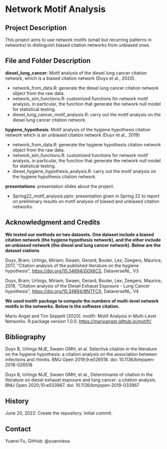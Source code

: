 # Network Motif Analysis

## Project Description
This project aims to use network motifs (small but recurring patterns in networks) to distinguish biased citation networks from unbiased ones. 

## File and Folder Description
**diesel_lung_cancer**: Motif analysis of the diesel lung cancer citation network, which is a biased citation network (Duyx et al., 2020).
- network_from_data.R: generate the diesel lung cancer citation network object from the raw data.
- network_sim_functions.R: customized functions for network motif analysis, in particular, the function that generate the network null model for statistical testing.
- diesel_lung_cancer_motif_analysis.R: carry out the motif analysis on the diesel lung cancer citation network. 

**hygiene_hypothesis**: Motif analysis of the hygiene hypothesis citation network which is an unbiased citation network (Duyx et al., 2019)
- network_from_data.R: generate the hygiene hypothesis citation network object from the raw data.
- network_sim_functions.R: customized functions for network motif analysis, in particular, the function that generate the network null model for statistical testing.
- diesel_hygiene_hypothesis_analysis.R: carry out the motif analysis on the hygiene hypothesis citation network. 

**presentations**: presentation slides about the project.
- Spring22_motif_analysis.pptx: presentation given in Spring 22 to report on preliminary results on motif analysis of biased and unbiased citation networks. 

## Acknowledgment and Credits
**We tested our methods on two datasets. One dataset include a biased citation network (the hygiene hypothesis network), and the other include an unbiased network (the diesel and lung cancer network). Below are the dataset ciations**

Duyx, Bram; Urlings, Miriam; Swaen, Gerard; Bouter, Lex; Zeegers, Maurice, 2017, "Citation analysis of the published literature on the hygiene hypothesis", https://doi.org/10.34894/G0X6CS, DataverseNL, V3 

Duyx, Bram; Urlings, Miriam; Swaen, Gerard; Bouter, Lex; Zeegers, Maurice, 2018, "Citation analysis of the Diesel Exhaust Exposure - Lung Cancer hypothesis", https://doi.org/10.34894/8NTFCX, DataverseNL, V4 

**We used motifr package to compute the numbers of multi-level network motifs in the networks. Below is the software citation.**

Mario Angst and Tim Seppelt (2020). motifr: Motif Analysis in Multi-Level Networks. R package version 1.0.0. https://marioangst.github.io/motifr/

## Bibliography

Duyx B, Urlings MJE, Swaen GMH, et al. Selective citation in the literature on the hygiene hypothesis: a citation analysis on the association between infections and rhinitis. BMJ Open 2019;9:e026518. doi: 10.1136/bmjopen-2018-026518

Duyx B, Urlings MJE, Swaen GMH, et al., Determinants of citation in the literature on diesel exhaust exposure and lung cancer: a citation analysis. BMJ Open 2020;10:e033967. doi: 10.1136/bmjopen-2019-033967

## History
June 20, 2022: Create the repository. Initial commit. 

## Contact
Yuanxi Fu, GitHub: @yuanxiesa
